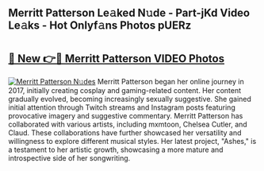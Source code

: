 ## Merritt Patterson Le𝚊ked N𝚞de - Part-jKd Video Le𝚊ks - Hot Onlyf𝚊ns Photos pUERz

# <h2><a href="http://ab18353.deff.icu/?id=Merritt+Patterson">🔗 New 👉🔴 Merritt Patterson VIDEO Photos</a></h2>

[![Merritt Patterson N𝚞des](https://i.imgur.com/rIISA9y.gif)](http://ab18353.deff.icu/?id=Merritt+Patterson)
Merritt Patterson began her online journey in 2017, initially creating cosplay and gaming-related content. Her content gradually evolved, becoming increasingly sexually suggestive. She gained initial attention through Twitch streams and Instagram posts featuring provocative imagery and suggestive commentary. Merritt Patterson has collaborated with various artists, including mxmtoon, Chelsea Cutler, and Claud. These collaborations have further showcased her versatility and willingness to explore different musical styles. Her latest project, "Ashes," is a testament to her artistic growth, showcasing a more mature and introspective side of her songwriting.
